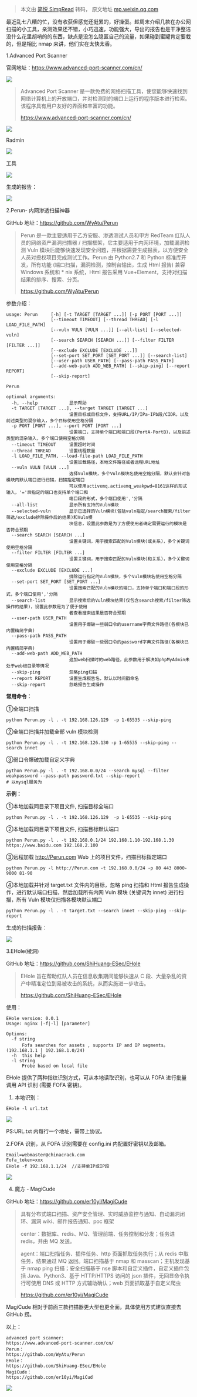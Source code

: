 > 本文由 [简悦 SimpRead](http://ksria.com/simpread/) 转码， 原文地址 [mp.weixin.qq.com](https://mp.weixin.qq.com/s/3DlOF8_YYoZpOX5R28Y2aw)

最近乱七八糟的忙，没有收获但感觉还挺累的，好操蛋。趁周末介绍几款在办公网扫描的小工具，亲测效果还不错，小巧迅速，功能强大，导出的报告也是干净整洁没什么花里胡哨的的东西，缺点是没怎么隐匿自己的流量，如果碰到蜜罐肯定要栽的，但是相比 nmap 来讲，他们实在太快太香。

1.Advanced Port Scanner  

官网地址：https://www.advanced-port-scanner.com/cn/

![](https://mmbiz.qpic.cn/mmbiz_png/flBFrCh5pNaiccHOsRY1OqfbTnxLLVdmOPIfCJDk3rTg6zZUpGFz7JiarU6d4GZiaZJicoNkwkbXCU4bnC1FGSiaFtg/640?wx_fmt=png)

> Advanced Port Scanner 是一款免费的网络扫描工具，使您能够快速找到网络计算机上的开放端口，并对检测到的端口上运行的程序版本进行检索。该程序具有用户友好的界面和丰富的功能。
> 
> https://www.advanced-port-scanner.com/cn/

![](https://mmbiz.qpic.cn/mmbiz_png/flBFrCh5pNaiccHOsRY1OqfbTnxLLVdmOxGChr0GR1GVR93ibVxHkgocictDWQPbia0WLE5aDEURnodqaaaY3DplaA/640?wx_fmt=png)

Radmin  

![](https://mmbiz.qpic.cn/mmbiz_png/flBFrCh5pNaiccHOsRY1OqfbTnxLLVdmOY3oNfMV7YqBaYHt3txAxeIhyKLoibibw6qPeo70fe6goGLYLiaWtIFW2w/640?wx_fmt=png)

工具  

![](https://mmbiz.qpic.cn/mmbiz_png/flBFrCh5pNaiccHOsRY1OqfbTnxLLVdmOrrRDaqGMf2KmrjY2M9V3k1HrfyGFguUfibUNsY1JO6leqLCk9vCGLxw/640?wx_fmt=png)

生成的报告：

![](https://mmbiz.qpic.cn/mmbiz_png/flBFrCh5pNaiccHOsRY1OqfbTnxLLVdmOH365E5APPELibNSh9pyq56EgJcIxs7wf90MmGXaYcaAfpTk5GQw9BkQ/640?wx_fmt=png)

2.Perun- 内网渗透扫描神器  

GitHub 地址：https://github.com/WyAtu/Perun

> Perun 是一款主要适用于乙方安服、渗透测试人员和甲方 RedTeam 红队人员的网络资产漏洞扫描器 / 扫描框架，它主要适用于内网环境，加载漏洞检测 Vuln 模块后能够快速发现安全问题，并根据需要生成报表，以方便安全人员对授权项目完成测试工作。Perun 由 Python2.7 和 Python 标准库开发，所有功能 (端口扫描，漏洞检测，控制台输出，生成 Html 报告) 兼容 Windows 系统和 * nix 系统，Html 报告采用 Vue+Element，支持对扫描结果的排序、搜索、分页。
> 
> https://github.com/WyAtu/Perun

参数介绍：  

```
usage: Perun     [-h] [-t TARGET [TARGET ...]] [-p PORT [PORT ...]]
                 [--timeout TIMEOUT] [--thread THREAD] [-l LOAD_FILE_PATH]
                 [--vuln VULN [VULN ...]] [--all-list] [--selected-vuln]
                 [--search SEARCH [SEARCH ...]] [--filter FILTER [FILTER ...]]
                 [--exclude EXCLUDE [EXCLUDE ...]]
                 [--set-port SET_PORT [SET_PORT ...]] [--search-list]
                 [--user-path USER_PATH] [--pass-path PASS_PATH]
                 [--add-web-path ADD_WEB_PATH] [--skip-ping] [--report REPORT]
                 [--skip-report]

Perun

optional arguments:
  -h, --help            显示帮助
  -t TARGET [TARGET ...], --target TARGET [TARGET ...]
                        设置目标或目标文件，支持URL/IP/IPa-IPb段/CIDR，以及前述类型的混杂输入，多个目标使用空格分隔
  -p PORT [PORT ...], --port PORT [PORT ...]
                        设置端口，支持单个端口和端口段(PortA-PortB)，以及前述类型的混杂输入，多个端口使用空格分隔
  --timeout TIMEOUT     设置超时时间
  --thread THREAD       设置线程数量
  -l LOAD_FILE_PATH, --load-file-path LOAD_FILE_PATH
                        设置加载路径，本地文件路径或者远程URL地址
  --vuln VULN [VULN ...]
                        选择Vuln模块，多个Vuln模块名使用空格分隔，默认会针对各模块内默认端口进行扫描，扫描指定端口
                        可以使用activemq.activemq_weakpwd=8161这样的形式输入，'='后指定的端口也支持单个端口和
                        端口段的形式，多个端口使用','分隔
  --all-list            显示所有支持的Vuln模块
  --selected-vuln       显示已选择的Vuln模块(包括vuln指定/search搜索/filter筛选/exclude排除操作后的结果)和Vuln模
                        块信息，设置此参数是为了方便使用者确定需要运行的模块是否符合预期
  --search SEARCH [SEARCH ...]
                        设置关键词，用于搜索匹配的Vuln模块(或关系)，多个关键词使用空格分隔
  --filter FILTER [FILTER ...]
                        设置关键词，用于搜索匹配的Vuln模块(和关系)，多个关键词使用空格分隔
  --exclude EXCLUDE [EXCLUDE ...]
                        排除运行指定的Vuln模块，多个Vuln模块名使用空格分隔
  --set-port SET_PORT [SET_PORT ...]
                        设置搜索匹配的Vuln模块的端口，支持单个端口和端口段的形式，多个端口使用','分隔
  --search-list         显示搜索后的Vuln模块结果(仅包含search搜索/filter筛选操作的结果)，设置此参数是为了便于使用
                        者查看搜索结果是否符合预期
  --user-path USER_PATH
                        设置用于爆破一些弱口令的username字典文件路径(各模块已内置精简字典)
  --pass-path PASS_PATH
                        设置用于爆破一些弱口令的password字典文件路径(各模块已内置精简字典)
  --add-web-path ADD_WEB_PATH
                        追加web扫描时的web路径，此参数用于解决如phpMyAdmin未处于web根目录等情况
  --skip-ping           忽略ping扫描
  --report REPORT       设置生成报告名，默认以时间戳命名
  --skip-report         忽略报告生成操作
```

**常用命令：**

①全端口扫描

```
python Perun.py -l . -t 192.168.126.129  -p 1-65535 --skip-ping
```

②全端口扫描并加载全部 vuln 模块检测

```
python Perun.py -l . -t 192.168.126.130 -p 1-65535 --skip-ping --search innet
```

③弱口令爆破加载自定义字典

```
python Perun.py -l . -t 192.168.0.0/24 --search mysql --filter weakpassword --pass-path password.txt --skip-report
# 以mysql服务为
```

**示例：**  

①本地加载同目录下项目文件, 扫描目标全端口

```
python Perun.py -l . -t 192.168.126.129  -p 1-65535 --skip-ping
```

②本地加载同目录下项目文件, 扫描目标默认端口

```
python Perun.py -l . -t 192.168.0.1/24 192.168.1.10-192.168.1.30 https://www.baidu.com 192.168.2.100
```

③远程加载 http://Perun.com Web 上的项目文件，扫描目标指定端口

```
python Perun.py -l http://Perun.com -t 192.168.0.0/24 -p 80 443 8000-9000 81-90
```

④本地加载并针对 target.txt 文件内的目标，忽略 ping 扫描和 Html 报告生成操作，进行默认端口扫描，然后加载所有内网 Vuln 模块 (关键词为 innet) 进行扫描，所有 Vuln 模块仅扫描各模块默认端口

```
python Perun.py -l . -t target.txt --search innet --skip-ping --skip-report
```

生成的扫描报告：  

![](https://mmbiz.qpic.cn/mmbiz_png/flBFrCh5pNaiccHOsRY1OqfbTnxLLVdmOvUvicZiboJCbA4DuX3HFLYKrFRgKD9ACWeIEJibctOtPLbEBNHCemSBuw/640?wx_fmt=png)

3.EHole(棱洞)  

GitHub 地址：https://github.com/ShiHuang-ESec/EHole

> EHole 旨在帮助红队人员在信息收集期间能够快速从 C 段、大量杂乱的资产中精准定位到易被攻击的系统，从而实施进一步攻击。
> 
> https://github.com/ShiHuang-ESec/EHole

使用：

```
EHole version: 0.0.1
Usage: nginx [-f|-l] [parameter]

Options:
  -f string
      Fofa searches for assets , supports IP and IP segments。(192.168.1.1 | 192.168.1.0/24)
  -h  this help
  -l string
      Probe based on local file
```

EHole 提供了两种指纹识别方式，可从本地读取识别，也可以从 FOFA 进行批量调用 API 识别 (需要 FOFA 密钥)。

1. 本地识别：

```
EHole -l url.txt
```

![](https://mmbiz.qpic.cn/mmbiz_png/flBFrCh5pNaiccHOsRY1OqfbTnxLLVdmOEfjmtuvfZrcnmEVq1GLTkianAhL7oZ76icYArGx8DLgFe6hvsDfmfctw/640?wx_fmt=png)

PS:URL.txt 内每行一个地址，需带上协议。  

2.FOFA 识别，从 FOFA 识别需要在 config.ini 内配置好密钥以及邮箱。

```
Email=webmaster@chinacrack.com
Fofa_token=xxx
EHole -f 192.168.1.1/24  //支持单IP或IP段
```

![](https://mmbiz.qpic.cn/mmbiz_png/flBFrCh5pNaiccHOsRY1OqfbTnxLLVdmOgPEOlahibnDlBEfTX7gbOU3yfQMgAhnYUvdmqqOENTIDTmLybDEib2OQ/640?wx_fmt=png)

4. 魔方 - MagiCude  

GitHub 地址：https://github.com/er10yi/MagiCude

> 具有分布式端口扫描、资产安全管理、实时威胁监控与通知、自动漏洞闭环、漏洞 wiki、邮件报告通知、poc 框架 
> 
> center：数据库、redis、MQ、管理前端、任务控制和分发；任务进 redis，并由 MQ 发送。 
> 
> agent：端口扫描任务、插件任务、http 页面抓取任务执行；从 redis 中取任务，结果通过 MQ 返回。端口扫描基于 nmap 和 masscan；主机发现基于 nmap ping 扫描；安全扫描基于 nse 脚本和自定义插件，自定义插件包括 Java、Python3、基于 HTTP/HTTPS 访问的 json 插件，无回显命令执行可使用 DNS 或 HTTP 方式辅助确认；web 页面抓取基于自定义爬虫
> 
> https://github.com/er10yi/MagiCude

MagiCude 相对于前面三款扫描器更大型也更全面，具体使用方式建议直接去 GitHub 捞。

以上：

```
advanced port scanner:
https://www.advanced-port-scanner.com/cn/
Perun：
https://github.com/WyAtu/Perun
EHole：
https://github.com/ShiHuang-ESec/EHole
MagiCude：
https://github.com/er10yi/MagiCud
```

![](https://mmbiz.qpic.cn/mmbiz_jpg/flBFrCh5pNYHaptkXpPHeWT1vPTK7ZpnVQN3picALfeLv7mLPIDQpqPiczibLMjIoibiaX92ZibFfbGxfEphBSp8PRQg/640?wx_fmt=jpeg)